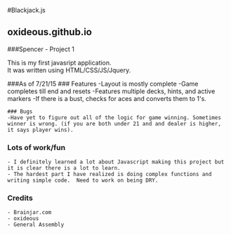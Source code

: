 #Blackjack.js
## oxideous.github.io
###Spencer - Project 1


This is my first javasript application.  
It was written using HTML/CSS/JS/Jquery.

###As of 7/21/15
	### Features
	-Layout is mostly complete
	-Game completes till end and resets
	-Features multiple decks, hints, and active markers
	-If there is a bust, checks for aces and converts them to 1's.

	### Bugs
	-Have yet to figure out all of the logic for game winning. Sometimes winner is wrong. (if you are both under 21 and and dealer is higher, it says player wins).


### Lots of work/fun
	- I definitely learned a lot about Javascript making this project but it is clear there is a lot to learn.
	- The hardest part I have realized is doing complex functions and writing simple code.  Need to work on being DRY.


### Credits
	- Brainjar.com
	- oxideous
	- General Assembly